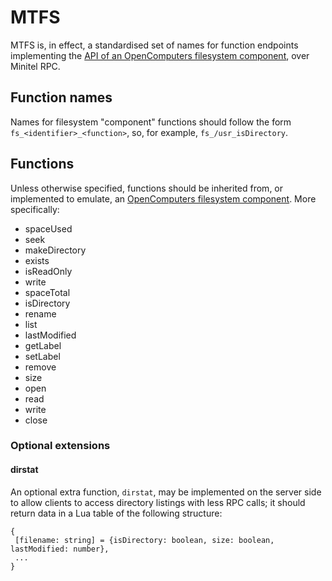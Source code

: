 # MTFS

MTFS is, in effect, a standardised set of names for function endpoints implementing the [API of an OpenComputers filesystem component](https://ocdoc.cil.li/component:filesystem), over Minitel RPC.

## Function names

Names for filesystem "component" functions should follow the form `fs_<identifier>_<function>`, so, for example, `fs_/usr_isDirectory`.

## Functions

Unless otherwise specified, functions should be inherited from, or implemented to emulate, an [OpenComputers filesystem component](https://ocdoc.cil.li/component:filesystem). More specifically:

- spaceUsed
- seek
- makeDirectory
- exists
- isReadOnly
- write
- spaceTotal
- isDirectory
- rename
- list
- lastModified
- getLabel
- setLabel
- remove
- size
- open
- read
- write
- close

### Optional extensions

#### dirstat

An optional extra function, `dirstat`, may be implemented on the server side to allow clients to access directory listings with less RPC calls; it should return data in a Lua table of the following structure:

```
{
 [filename: string] = {isDirectory: boolean, size: boolean, lastModified: number},
 ...
}
```
